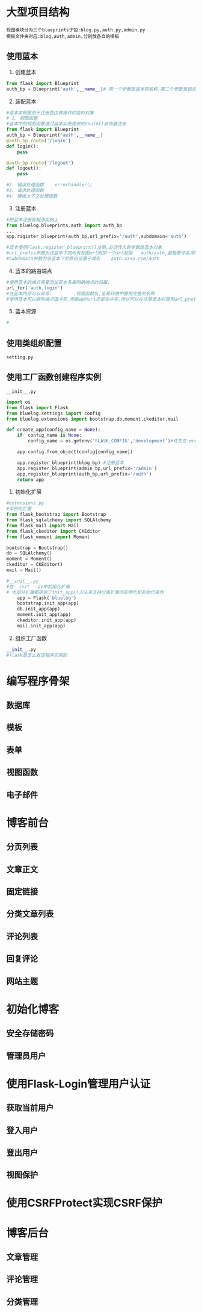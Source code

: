 # 大型项目结构
    视图模块分为三个blueprints子包:blog.py,auth.py,admin.py
    模板文件夹对应:blog,auth,admin,分别放各自的模板


## 使用蓝本
1. 创建蓝本
```python
from flask import Blueprint
auth_bp = Blueprint('auth',__name__)# 第一个参数是蓝本的名称,第二个参数是包或模块的名称
```
2. 装配蓝本
```python
#蓝本实例是用于注册路由等操作的临时对象
# 1. 视图函数
#蓝本中的视图函数通过蓝本实例提供的route()装饰器注册
from flask import Blueprint
auth_bp = Blueprint('auth',__name__)
@auth_bp.route('/login')
def login():
    pass

@auth_bp.route('/logout')
def logout():
    pass

#2. 错误处理函数    errorhandler()
#3. 请求处理函数
#4. 模板上下文处理函数
```

3. 注册蓝本
```python
#把蓝本注册到程序实例上
from bluelog.blueprints.auth import auth_bp
...
app.rigister_blueprint(auth_bp,url_prefix='/auth',subdomain='auth')

#蓝本使用Flask.register_blueprint()注册,必须传入的参数是蓝本对象
#url_prefix参数为该蓝本下的所有视图url附加一个url前缀   auth/auth,避免重命名冲突
#subdomain参数为该蓝本下的路由设置子域名    auth.xxxx.com/auth
```
4. 蓝本的路由端点
```python
#使用蓝本的端点需要添加蓝本名来明确端点的归属.
url_for('auth.login')
#在蓝本内部可以简写:        .视图函数名,全局环境中要用完整的名称
#使用蓝本可以避免端点值冲突,但路由的url还是会冲突,所以可以在注册蓝本时使用url_prefix添加url前缀
```
5. 蓝本资源
```python
#
```

## 使用类组织配置
    setting.py

## 使用工厂函数创建程序实例
    __init__.py
```python
import os
from flask import Flask
from bluelog.settings import config
from bluelog.extensions import bootstrap,db,moment,ckeditor,mail

def create_app(config_name = None):
    if  config_name is None:
        config_name = os.getenv('FLASK_CONFIG','development')#优先在.env和flaskenv加载配置

    app.config.from_object(config[config_name])

    app.register_blueprint(blog_bp) #注册蓝本
    app.register_blueprint(admin_bp,url_prefix='/admin')
    app.register_blueprint(auth_bp,url_prefix='/auth')
    return app
```
1. 初始化扩展 
```python
#extensions.py  
#实例化扩展
from flask_bootstrap import Bootstrap
from flask_sqlalchemy import SQLAlchemy
from flask_mail import Mail
from flask_ckeditor import CKEditor
from flask_moment import Moment

bootstrap = Bootstrap()
db = SQLAlchemy()
moment = Moment()
ckeditor = CKEditor()
mail = Mail()

#__init__.py 
#在__init__.py中初始化扩展
# 大部分扩展都提供了init_app()方法来支持分离扩展的实例化和初始化操作
    app = Flask('bluelog')
    bootstrap.init_app(app)
    db.init_app(app)
    moment.init_app(app)
    ckeditor.init_app(app)
    mail.init_app(app)
```
2. 组织工厂函数
```python
__init__.py
#flask是怎么发现程序实例的
```

# 编写程序骨架

## 数据库

## 模板

## 表单

## 视图函数

## 电子邮件

# 博客前台

## 分页列表

## 文章正文

## 固定链接

## 分类文章列表

## 评论列表

## 回复评论

## 网站主题

# 初始化博客

## 安全存储密码

## 管理员用户

# 使用Flask-Login管理用户认证

## 获取当前用户

## 登入用户

## 登出用户

## 视图保护

# 使用CSRFProtect实现CSRF保护

# 博客后台

## 文章管理

## 评论管理

## 分类管理
